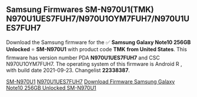 <h2>Samsung Firmwares SM-N970U1(TMK) N970U1UES7FUH7/N970U1OYM7FUH7/N970U1UES7FUH7</h2>
Download the Samsung firmware for the ✅ <strong>Samsung Galaxy Note10 256GB Unlocked </strong> ⭐ <strong>SM-N970U1</strong> with product code <strong>TMK</strong> <strong> from United States</strong>. This firmware has version number PDA <strong>N970U1UES7FUH7</strong> and CSC N970U1OYM7FUH7. The operating system of this firmware is Android R , with build date 2021-09-23. Changelist <strong>22338387</strong>.


[SM-N970U1](https://samfirm.shop/samsung/model/SM-N970U1)
[N970U1UES7FUH7](https://samfirm.shop/samsung/pda/N970U1UES7FUH7)
[Download Firmware Samsung Galaxy Note10 256GB Unlocked SM-N970U1](https://samfirm.shop/samsung/firmware/458493)
